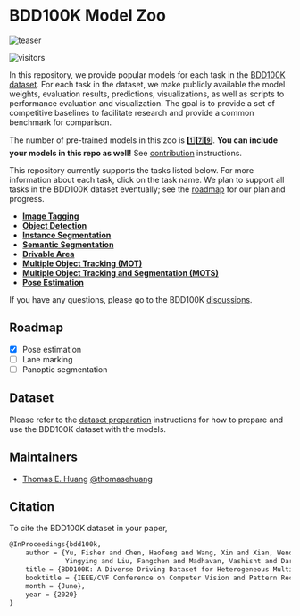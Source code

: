 # BDD100K Model Zoo

![teaser](./doc/images/teaser.png)

![visitors](https://visitor-badge.glitch.me/badge?page_id=SysCV.bdd100k-models&left_color=gray&right_color=blue)

In this repository, we provide popular models for each task in the [BDD100K dataset](https://www.bdd100k.com/). For each task in the dataset, we make publicly available the model weights, evaluation results, predictions, visualizations, as well as scripts to performance evaluation and visualization. The goal is to provide a set of competitive baselines to facilitate research and provide a common benchmark for comparison.

The number of pre-trained models in this zoo is :one::seven::nine:. **You can include your models in this repo as well!** See [contribution](./doc/CONTRIBUTING.md) instructions.

This repository currently supports the tasks listed below. For more information about each task, click on the task name. We plan to support all tasks in the BDD100K dataset eventually; see the [roadmap](#roadmap) for our plan and progress.

- [**Image Tagging**](./tagging)
- [**Object Detection**](./det)
- [**Instance Segmentation**](./ins_seg)
- [**Semantic Segmentation**](./sem_seg)
- [**Drivable Area**](./drivable)
- [**Multiple Object Tracking (MOT)**](./mot)
- [**Multiple Object Tracking and Segmentation (MOTS)**](./mots)
- [**Pose Estimation**](./pose)

If you have any questions, please go to the BDD100K [discussions](https://github.com/bdd100k/bdd100k/discussions).

## Roadmap

- [x] Pose estimation
- [ ] Lane marking
- [ ] Panoptic segmentation

## Dataset

Please refer to the [dataset preparation](./doc/PREPARE_DATASET.md) instructions for how to prepare and use the BDD100K dataset with the models.

## Maintainers

- [Thomas E. Huang](https://thomasehuang.com/) [@thomasehuang](https://github.com/thomasehuang)

## Citation

To cite the BDD100K dataset in your paper,

```latex
@InProceedings{bdd100k,
    author = {Yu, Fisher and Chen, Haofeng and Wang, Xin and Xian, Wenqi and Chen,
              Yingying and Liu, Fangchen and Madhavan, Vashisht and Darrell, Trevor},
    title = {BDD100K: A Diverse Driving Dataset for Heterogeneous Multitask Learning},
    booktitle = {IEEE/CVF Conference on Computer Vision and Pattern Recognition (CVPR)},
    month = {June},
    year = {2020}
}
```

